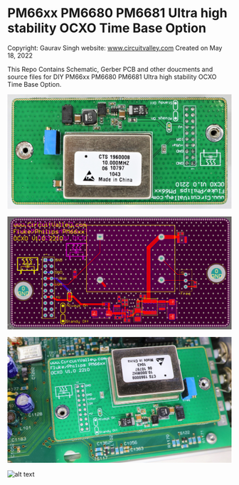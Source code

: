 # PM66xx PM6680 PM6681 Ultra high stability OCXO Time Base Option

Copyright:  Gaurav Singh
website: www.circuitvalley.com 
Created on May 18, 2022

This Repo Contains Schematic, Gerber PCB and other doucments and source files 
for DIY PM66xx PM6680 PM6681 Ultra high stability OCXO Time Base Option.

![alt text](https://github.com/circuitvalley/PM6680_PM6681_OCXO_time_base_option/raw/main/Images/pm66xx_pm6680_pm6681_ocxo_oscillator_oven_module_upgrade_circuitvalley_diy%20(1).JPG)

![alt text](https://github.com/circuitvalley/PM6680_PM6681_OCXO_time_base_option/raw/main/Images/pm66xx_pm6680_pm6681_ocxo_oscillator_oven_module_upgrade_circuitvalley_diy%20(9)2.png)

![alt text](https://github.com/circuitvalley/PM6680_PM6681_OCXO_time_base_option/raw/main/Images/pm66xx_pm6680_pm6681_ocxo_oscillator_oven_module_upgrade_circuitvalley_diy%20(9).JPG)


![alt text](https://blogger.googleusercontent.com/img/b/R29vZ2xl/AVvXsEj357KLCrbW_EkOER0jRiBYJGm8O6RFdxklsaSD9BOBOMxFixf32LST-0krrAEtwc756D0kcvJ9KWx2b4fbGbZbBxQ2njVysJCHl7oBeWGSO6-tXbz1vgyB93vSp7FAN8A5EI7ozioQM9Dm1soTIzLqqiysKB0mAdMb7_eHKw9mQu3YguK4jcDUOR-38Q/s5836/8Y0A2082.JPG)

